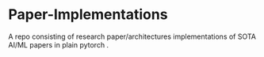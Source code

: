 # Paper-Implementations
A repo consisting of  research paper/architectures implementations of SOTA AI/ML papers in plain pytorch .

